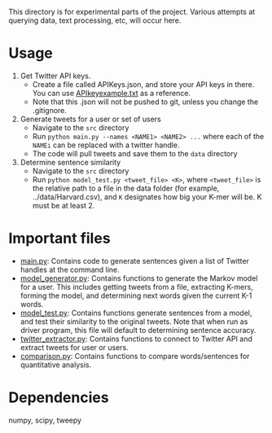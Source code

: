 This directory is for experimental parts of the project. Various attempts at querying data, text processing, etc, will occur here.

# Usage
1. Get Twitter API keys.
    - Create a file called APIKeys.json, and store your API keys in there. You can use [APIkeyexample.txt](data/APIkeyexample.txt) as a reference.
    - Note that this .json will not be pushed to git, unless you change the .gitignore.
2. Generate tweets for a user or set of users
    - Navigate to the `src` directory
    - Run `python main.py --names <NAME1> <NAME2> ...` where each of the `NAMEi` can be replaced with a twitter handle.
    - The code will pull tweets and save them to the `data` directory
3. Determine sentence similarity
    - Navigate to the `src` directory
    - Run `python model_test.py <tweet_file> <K>`, where `<tweet_file>` is the relative path to a file in the data folder (for example, ../data/Harvard.csv), and `K` designates how big your K-mer will be. K must be at least 2.

# Important files
- [main.py](src/main.py): Contains code to generate sentences given a list of Twitter handles at the command line.
- [model_generator.py](src/model_generator.py): Contains functions to generate the Markov model for a user. This includes getting tweets from a file, extracting K-mers, forming the model, and determining next words given the current K-1 words.
- [model_test.py](src/model_test.py): Contains functions generate sentences from a model, and test their similarity to the original tweets. Note that when run as driver program, this file will default to determining sentence accuracy.
- [twitter_extractor.py](src/twitter_extractor.py): Contains functions to connect to Twitter API and extract tweets for user or users.
- [comparison.py](src/comparison.py): Contains functions to compare words/sentences for quantitative analysis.

# Dependencies
numpy, scipy, tweepy

